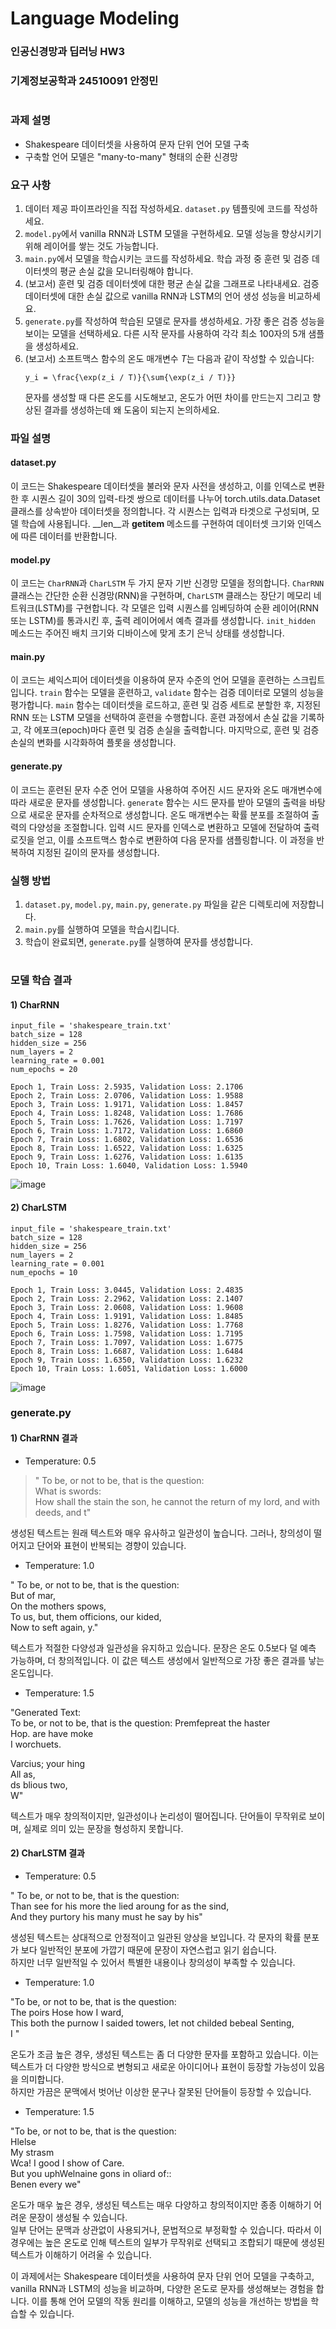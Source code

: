 # Language Modeling
### 인공신경망과 딥러닝 HW3
### 기계정보공학과 24510091 안정민
#

### 과제 설명
- Shakespeare 데이터셋을 사용하여 문자 단위 언어 모델 구축
- 구축할 언어 모델은 "many-to-many" 형태의 순환 신경망

### 요구 사항
1. 데이터 제공 파이프라인을 직접 작성하세요. `dataset.py` 템플릿에 코드를 작성하세요.
2. `model.py`에서 vanilla RNN과 LSTM 모델을 구현하세요. 모델 성능을 향상시키기 위해 레이어를 쌓는 것도 가능합니다.
3. `main.py`에서 모델을 학습시키는 코드를 작성하세요. 학습 과정 중 훈련 및 검증 데이터셋의 평균 손실 값을 모니터링해야 합니다.
4. (보고서) 훈련 및 검증 데이터셋에 대한 평균 손실 값을 그래프로 나타내세요. 검증 데이터셋에 대한 손실 값으로 vanilla RNN과 LSTM의 언어 생성 성능을 비교하세요.
5. `generate.py`를 작성하여 학습된 모델로 문자를 생성하세요. 가장 좋은 검증 성능을 보이는 모델을 선택하세요. 다른 시작 문자를 사용하여 각각 최소 100자의 5개 샘플을 생성하세요.
6. (보고서) 소프트맥스 함수의 온도 매개변수 *T*는 다음과 같이 작성할 수 있습니다:
    ```
    y_i = \frac{\exp(z_i / T)}{\sum{\exp(z_i / T)}}  
    ```
   문자를 생성할 때 다른 온도를 시도해보고, 온도가 어떤 차이를 만드는지 그리고 향상된 결과를 생성하는데 왜 도움이 되는지 논의하세요.

### 파일 설명
#### dataset.py
이 코드는 Shakespeare 데이터셋을 불러와 문자 사전을 생성하고, 이를 인덱스로 변환한 후 시퀀스 길이 30의 입력-타겟 쌍으로 데이터를 나누어 torch.utils.data.Dataset 클래스를 상속받아 데이터셋을 정의합니다. 각 시퀀스는 입력과 타겟으로 구성되며, 모델 학습에 사용됩니다. __len__과 __getitem__ 메소드를 구현하여 데이터셋 크기와 인덱스에 따른 데이터를 반환합니다.
#### model.py
이 코드는 `CharRNN`과 `CharLSTM` 두 가지 문자 기반 신경망 모델을 정의합니다. `CharRNN` 클래스는 간단한 순환 신경망(RNN)을 구현하며, `CharLSTM` 클래스는 장단기 메모리 네트워크(LSTM)를 구현합니다. 각 모델은 입력 시퀀스를 임베딩하여 순환 레이어(RNN 또는 LSTM)를 통과시킨 후, 출력 레이어에서 예측 결과를 생성합니다. `init_hidden` 메소드는 주어진 배치 크기와 디바이스에 맞게 초기 은닉 상태를 생성합니다.
#### main.py
이 코드는 셰익스피어 데이터셋을 이용하여 문자 수준의 언어 모델을 훈련하는 스크립트입니다. `train` 함수는 모델을 훈련하고, `validate` 함수는 검증 데이터로 모델의 성능을 평가합니다. `main` 함수는 데이터셋을 로드하고, 훈련 및 검증 세트로 분할한 후, 지정된 RNN 또는 LSTM 모델을 선택하여 훈련을 수행합니다. 훈련 과정에서 손실 값을 기록하고, 각 에포크(epoch)마다 훈련 및 검증 손실을 출력합니다. 마지막으로, 훈련 및 검증 손실의 변화를 시각화하여 플롯을 생성합니다.
#### generate.py
이 코드는 훈련된 문자 수준 언어 모델을 사용하여 주어진 시드 문자와 온도 매개변수에 따라 새로운 문자를 생성합니다. `generate` 함수는 시드 문자를 받아 모델의 출력을 바탕으로 새로운 문자를 순차적으로 생성합니다. 온도 매개변수는 확률 분포를 조절하여 출력의 다양성을 조절합니다. 입력 시드 문자를 인덱스로 변환하고 모델에 전달하여 출력 로짓을 얻고, 이를 소프트맥스 함수로 변환하여 다음 문자를 샘플링합니다. 이 과정을 반복하여 지정된 길이의 문자를 생성합니다.

### 실행 방법
1. `dataset.py`, `model.py`, `main.py`, `generate.py` 파일을 같은 디렉토리에 저장합니다.
2. `main.py`를 실행하여 모델을 학습시킵니다.
3. 학습이 완료되면, `generate.py`를 실행하여 문자를 생성합니다.

#

### 모델 학습 결과
#### 1) CharRNN
    input_file = 'shakespeare_train.txt'  
    batch_size = 128  
    hidden_size = 256  
    num_layers = 2  
    learning_rate = 0.001  
    num_epochs = 20

    Epoch 1, Train Loss: 2.5935, Validation Loss: 2.1706  
    Epoch 2, Train Loss: 2.0706, Validation Loss: 1.9588  
    Epoch 3, Train Loss: 1.9171, Validation Loss: 1.8457  
    Epoch 4, Train Loss: 1.8248, Validation Loss: 1.7686  
    Epoch 5, Train Loss: 1.7626, Validation Loss: 1.7197  
    Epoch 6, Train Loss: 1.7172, Validation Loss: 1.6860  
    Epoch 7, Train Loss: 1.6802, Validation Loss: 1.6536  
    Epoch 8, Train Loss: 1.6522, Validation Loss: 1.6325  
    Epoch 9, Train Loss: 1.6276, Validation Loss: 1.6135  
    Epoch 10, Train Loss: 1.6040, Validation Loss: 1.5940
   
 ![image](https://github.com/An-jeong-min/Language-Modeling/assets/131511349/caae0dfb-e771-4093-b42a-9f6469233a4f)

#### 2) CharLSTM
    input_file = 'shakespeare_train.txt'  
    batch_size = 128  
    hidden_size = 256  
    num_layers = 2  
    learning_rate = 0.001  
    num_epochs = 10
    
    Epoch 1, Train Loss: 3.0445, Validation Loss: 2.4835  
    Epoch 2, Train Loss: 2.2962, Validation Loss: 2.1407  
    Epoch 3, Train Loss: 2.0608, Validation Loss: 1.9608  
    Epoch 4, Train Loss: 1.9191, Validation Loss: 1.8485  
    Epoch 5, Train Loss: 1.8276, Validation Loss: 1.7768  
    Epoch 6, Train Loss: 1.7598, Validation Loss: 1.7195  
    Epoch 7, Train Loss: 1.7097, Validation Loss: 1.6775  
    Epoch 8, Train Loss: 1.6687, Validation Loss: 1.6484  
    Epoch 9, Train Loss: 1.6350, Validation Loss: 1.6232  
    Epoch 10, Train Loss: 1.6051, Validation Loss: 1.6000  

   ![image](https://github.com/An-jeong-min/Language-Modeling/assets/131511349/55090548-cd8d-48c3-9cc1-d78e2791e97c)



### generate.py
#### 1) CharRNN 결과

- Temperature: 0.5

> " To be, or not to be, that is the question:  
> What is swords:  
> How shall the stain the son, he cannot the return of my lord, and with deeds, and t"  

생성된 텍스트는 원래 텍스트와 매우 유사하고 일관성이 높습니다. 그러나, 창의성이 떨어지고 단어와 표현이 반복되는 경향이 있습니다.

- Temperature: 1.0

" To be, or not to be, that is the question:  
But of mar,  
On the mothers spows,  
To us, but, them officions, our kided,  
Now to seft again, y."  

텍스트가 적절한 다양성과 일관성을 유지하고 있습니다. 문장은 온도 0.5보다 덜 예측 가능하며, 더 창의적입니다. 이 값은 텍스트 생성에서 일반적으로 가장 좋은 결과를 낳는 온도입니다.

- Temperature: 1.5

"Generated Text:  
To be, or not to be, that is the question: Premfepreat the haster  
Hop. are have moke  
I worchuets.  

Varcius; your hing  
All as,  
ds blious two,  
W"  

텍스트가 매우 창의적이지만, 일관성이나 논리성이 떨어집니다. 단어들이 무작위로 보이며, 실제로 의미 있는 문장을 형성하지 못합니다.


#### 2) CharLSTM 결과

- Temperature: 0.5

" To be, or not to be, that is the question:  
Than see for his more the lied aroung for as the sind,  
And they purtory his many must he say by his"  

생성된 텍스트는 상대적으로 안정적이고 일관된 양상을 보입니다. 각 문자의 확률 분포가 보다 일반적인 분포에 가깝기 때문에 문장이 자연스럽고 읽기 쉽습니다.  
하지만 너무 일반적일 수 있어서 특별한 내용이나 창의성이 부족할 수 있습니다.  

- Temperature: 1.0
  
"To be, or not to be, that is the question:  
The poirs Hose how I ward,  
This both the purnow I saided towers, let not childed bebeal Senting,  
I "  

온도가 조금 높은 경우, 생성된 텍스트는 좀 더 다양한 문자를 포함하고 있습니다. 이는 텍스트가 더 다양한 방식으로 변형되고 새로운 아이디어나 표현이 등장할 가능성이 있음을 의미합니다.  
 하지만 가끔은 문맥에서 벗어난 이상한 문구나 잘못된 단어들이 등장할 수 있습니다.  

- Temperature: 1.5
  
"To be, or not to be, that is the question:  
Hlelse  
My strasm  
Wca! I good I show of Care.  
But you uphWelnaine gons in oliard of::  
Benen every we"   

온도가 매우 높은 경우, 생성된 텍스트는 매우 다양하고 창의적이지만 종종 이해하기 어려운 문장이 생성될 수 있습니다.  
일부 단어는 문맥과 상관없이 사용되거나, 문법적으로 부정확할 수 있습니다. 따라서 이 경우에는 높은 온도로 인해 텍스트의 일부가 무작위로 선택되고 조합되기 때문에 생성된 텍스트가 이해하기 어려울 수 있습니다.  




이 과제에서는 Shakespeare 데이터셋을 사용하여 문자 단위 언어 모델을 구축하고, vanilla RNN과 LSTM의 성능을 비교하며, 다양한 온도로 문자를 생성해보는 경험을 합니다. 이를 통해 언어 모델의 작동 원리를 이해하고, 모델의 성능을 개선하는 방법을 학습할 수 있습니다.
